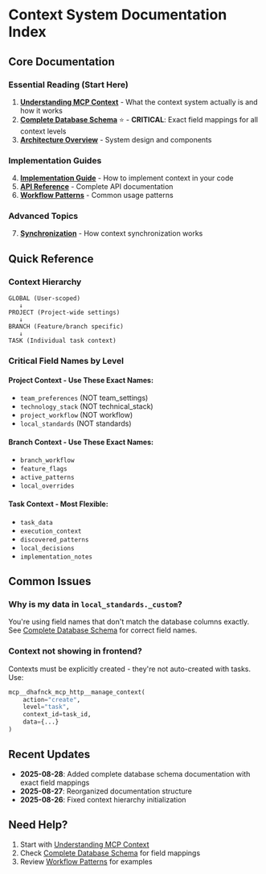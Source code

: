 # Context System Documentation Index

## Core Documentation

### Essential Reading (Start Here)
1. **[Understanding MCP Context](00-understanding-mcp-context.md)** - What the context system actually is and how it works
2. **[Complete Database Schema](context-database-schema-complete.md)** ⭐ - **CRITICAL**: Exact field mappings for all context levels
3. **[Architecture Overview](01-architecture.md)** - System design and components

### Implementation Guides
4. **[Implementation Guide](04-implementation-guide.md)** - How to implement context in your code
5. **[API Reference](03-api-reference.md)** - Complete API documentation
6. **[Workflow Patterns](05-workflow-patterns.md)** - Common usage patterns

### Advanced Topics
7. **[Synchronization](02-synchronization.md)** - How context synchronization works

## Quick Reference

### Context Hierarchy
```
GLOBAL (User-scoped)
   ↓
PROJECT (Project-wide settings)
   ↓
BRANCH (Feature/branch specific)
   ↓
TASK (Individual task context)
```

### Critical Field Names by Level

#### Project Context - Use These Exact Names:
- `team_preferences` (NOT team_settings)
- `technology_stack` (NOT technical_stack)
- `project_workflow` (NOT workflow)
- `local_standards` (NOT standards)

#### Branch Context - Use These Exact Names:
- `branch_workflow`
- `feature_flags`
- `active_patterns`
- `local_overrides`

#### Task Context - Most Flexible:
- `task_data`
- `execution_context`
- `discovered_patterns`
- `local_decisions`
- `implementation_notes`

## Common Issues

### Why is my data in `local_standards._custom`?
You're using field names that don't match the database columns exactly. See [Complete Database Schema](context-database-schema-complete.md) for correct field names.

### Context not showing in frontend?
Contexts must be explicitly created - they're not auto-created with tasks. Use:
```python
mcp__dhafnck_mcp_http__manage_context(
    action="create",
    level="task",
    context_id=task_id,
    data={...}
)
```

## Recent Updates
- **2025-08-28**: Added complete database schema documentation with exact field mappings
- **2025-08-27**: Reorganized documentation structure
- **2025-08-26**: Fixed context hierarchy initialization

## Need Help?
1. Start with [Understanding MCP Context](00-understanding-mcp-context.md)
2. Check [Complete Database Schema](context-database-schema-complete.md) for field mappings
3. Review [Workflow Patterns](05-workflow-patterns.md) for examples